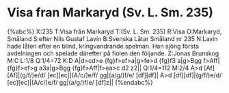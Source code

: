 # Visa fran Markaryd (Sv. L. Sm. 235)

{%abc%}
X:235
T:Visa från Markaryd
T:(Sv. L. Sm. 235)
R:Visa
O:Markaryd, Småland
S:efter Nils Gustaf Lavin
B:Svenska Låtar Småland nr 235
N:Lavin hade låten efter en blind, kringvandrande spelman. Han sjöng första avdelningen och spelade därefter på fiolen den följande.
Z:Jonas Brunskog
M:C
L:1/8
Q:1/4=72
K:D
A|d>cd>e {fg}f>ef>a|g>fe>d {fg}f3 a|g>Bgg f>Aff|
{fg}f>ef>g a3a|g>Bgg {fg}f>Aff|f>ea>c d2 z2||
Q:1/4=112
M:2/4
A>d [Af][Af]|(g/f/)e/d/ [ec][ec]|(A/c/)e/f/ gg|(a/g/)f/e/ [df][df]|
A>d [df][df]|(g/f/)e/d/ [ec][ec]|(A/c/)e/f/ gg|(a/g/)f/e/ [df]z||
{%endabc%}

